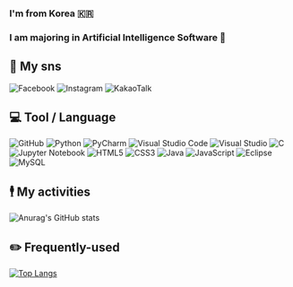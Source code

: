 ### I'm from Korea 🇰🇷 
### I am majoring in Artificial Intelligence Software 🤖
## 💬 My sns
![Facebook](https://img.shields.io/badge/Facebook-%231877F2.svg?style=for-the-badge&logo=Facebook&logoColor=white)
![Instagram](https://img.shields.io/badge/Instagram-%23E4405F.svg?style=for-the-badge&logo=Instagram&logoColor=white)
![KakaoTalk](https://img.shields.io/badge/kakaotalk-ffcd00.svg?style=for-the-badge&logo=kakaotalk&logoColor=000000)

## 💻 Tool / Language
![GitHub](https://img.shields.io/badge/github-%23121011.svg?style=for-the-badge&logo=github&logoColor=white)
![Python](https://img.shields.io/badge/python-3670A0?style=for-the-badge&logo=python&logoColor=ffdd54)
![PyCharm](https://img.shields.io/badge/pycharm-143?style=for-the-badge&logo=pycharm&logoColor=black&color=black&labelColor=green)
![Visual Studio Code](https://img.shields.io/badge/Visual%20Studio%20Code-0078d7.svg?style=for-the-badge&logo=visual-studio-code&logoColor=white)
![Visual Studio](https://img.shields.io/badge/Visual%20Studio-5C2D91.svg?style=for-the-badge&logo=visual-studio&logoColor=white)
![C](https://img.shields.io/badge/c-%2300599C.svg?style=for-the-badge&logo=c&logoColor=white)
![Jupyter Notebook](https://img.shields.io/badge/jupyter-%23FA0F00.svg?style=for-the-badge&logo=jupyter&logoColor=white)
![HTML5](https://img.shields.io/badge/html5-%23E34F26.svg?style=for-the-badge&logo=html5&logoColor=white)
![CSS3](https://img.shields.io/badge/css3-%231572B6.svg?style=for-the-badge&logo=css3&logoColor=white)
![Java](https://img.shields.io/badge/java-%23ED8B00.svg?style=for-the-badge&logo=java&logoColor=white)
![JavaScript](https://img.shields.io/badge/javascript-%23323330.svg?style=for-the-badge&logo=javascript&logoColor=%23F7DF1E)
![Eclipse](https://img.shields.io/badge/Eclipse-FE7A16.svg?style=for-the-badge&logo=Eclipse&logoColor=white)
![MySQL](https://img.shields.io/badge/mysql-%2300f.svg?style=for-the-badge&logo=mysql&logoColor=white)<br>
## 🕴️ My activities
![Anurag's GitHub stats](https://github-readme-stats.vercel.app/api?username=vskyv1101&show_icons=true&theme=dark)<br>
## ✏️ Frequently-used
[![Top Langs](https://github-readme-stats.vercel.app/api/top-langs/?username=vskyv1101&layout=compact)](https://github.com/vskyv1101/github-readme-stats)<br>
